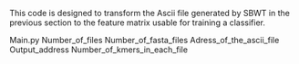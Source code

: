 This code is designed to transform the Ascii file generated by SBWT in the previous section to the feature matrix usable for training a classifier. 

Main.py Number_of_files Number_of_fasta_files Adress_of_the_ascii_file Output_address Number_of_kmers_in_each_file 